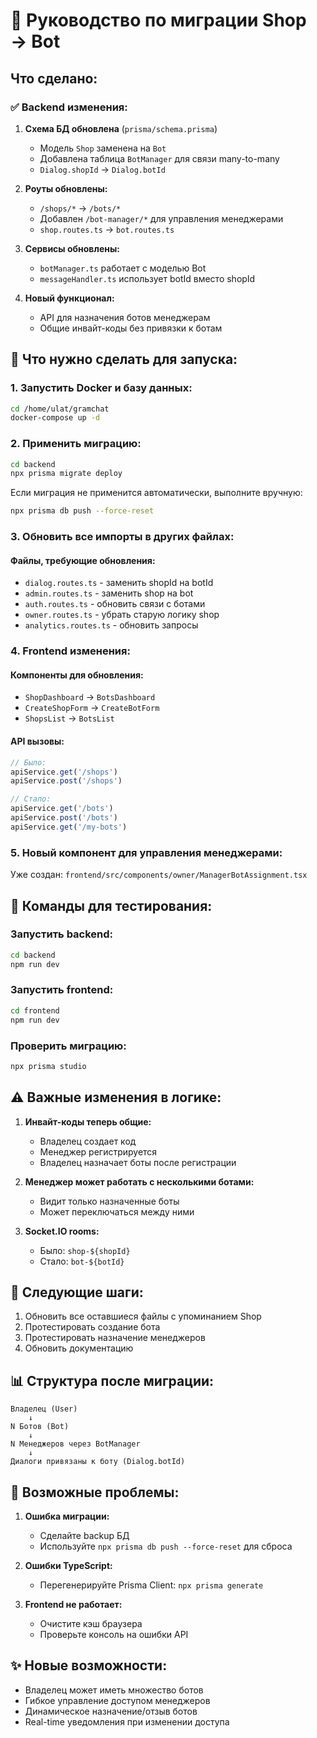 # 🚀 Руководство по миграции Shop → Bot

## Что сделано:

### ✅ Backend изменения:
1. **Схема БД обновлена** (`prisma/schema.prisma`)
   - Модель `Shop` заменена на `Bot`
   - Добавлена таблица `BotManager` для связи many-to-many
   - `Dialog.shopId` → `Dialog.botId`

2. **Роуты обновлены:**
   - `/shops/*` → `/bots/*`
   - Добавлен `/bot-manager/*` для управления менеджерами
   - `shop.routes.ts` → `bot.routes.ts`

3. **Сервисы обновлены:**
   - `botManager.ts` работает с моделью Bot
   - `messageHandler.ts` использует botId вместо shopId

4. **Новый функционал:**
   - API для назначения ботов менеджерам
   - Общие инвайт-коды без привязки к ботам

## 📝 Что нужно сделать для запуска:

### 1. Запустить Docker и базу данных:
```bash
cd /home/ulat/gramchat
docker-compose up -d
```

### 2. Применить миграцию:
```bash
cd backend
npx prisma migrate deploy
```

Если миграция не применится автоматически, выполните вручную:
```bash
npx prisma db push --force-reset
```

### 3. Обновить все импорты в других файлах:

#### Файлы, требующие обновления:
- `dialog.routes.ts` - заменить shopId на botId
- `admin.routes.ts` - заменить shop на bot
- `auth.routes.ts` - обновить связи с ботами
- `owner.routes.ts` - убрать старую логику shop
- `analytics.routes.ts` - обновить запросы

### 4. Frontend изменения:

#### Компоненты для обновления:
- `ShopDashboard` → `BotsDashboard`
- `CreateShopForm` → `CreateBotForm`
- `ShopsList` → `BotsList`

#### API вызовы:
```javascript
// Было:
apiService.get('/shops')
apiService.post('/shops')

// Стало:
apiService.get('/bots')
apiService.post('/bots')
apiService.get('/my-bots')
```

### 5. Новый компонент для управления менеджерами:
Уже создан: `frontend/src/components/owner/ManagerBotAssignment.tsx`

## 🔧 Команды для тестирования:

### Запустить backend:
```bash
cd backend
npm run dev
```

### Запустить frontend:
```bash
cd frontend
npm run dev
```

### Проверить миграцию:
```bash
npx prisma studio
```

## ⚠️ Важные изменения в логике:

1. **Инвайт-коды теперь общие:**
   - Владелец создает код
   - Менеджер регистрируется
   - Владелец назначает боты после регистрации

2. **Менеджер может работать с несколькими ботами:**
   - Видит только назначенные боты
   - Может переключаться между ними

3. **Socket.IO rooms:**
   - Было: `shop-${shopId}`
   - Стало: `bot-${botId}`

## 🎯 Следующие шаги:

1. Обновить все оставшиеся файлы с упоминанием Shop
2. Протестировать создание бота
3. Протестировать назначение менеджеров
4. Обновить документацию

## 📊 Структура после миграции:

```
Владелец (User)
    ↓
N Ботов (Bot)
    ↓
N Менеджеров через BotManager
    ↓
Диалоги привязаны к боту (Dialog.botId)
```

## 🐛 Возможные проблемы:

1. **Ошибка миграции:**
   - Сделайте backup БД
   - Используйте `npx prisma db push --force-reset` для сброса

2. **Ошибки TypeScript:**
   - Перегенерируйте Prisma Client: `npx prisma generate`

3. **Frontend не работает:**
   - Очистите кэш браузера
   - Проверьте консоль на ошибки API

## ✨ Новые возможности:

- Владелец может иметь множество ботов
- Гибкое управление доступом менеджеров
- Динамическое назначение/отзыв ботов
- Real-time уведомления при изменении доступа